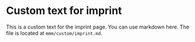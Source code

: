 # Custom text for imprint

This is a custom text for the imprint page. You can use markdown here. The file is located at `mmm/custom/imprint.md`.